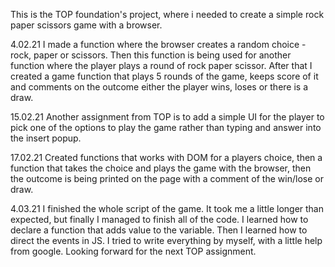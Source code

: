 This is the TOP foundation's project, where i needed to create a simple rock paper scissors game with a browser. 

4.02.21
I made a function where the browser creates a random choice - rock, paper or scissors.
Then this function is being used for another function where the player plays a round of rock paper scissor. After that
I created a game function that plays 5 rounds of the game, keeps score of it and comments on the outcome either the player
wins, loses or there is a draw. 

15.02.21 
Another assignment from TOP is to add a simple UI for the player to pick one of the options to play the game rather than typing and answer into the insert popup. 

17.02.21 
Created functions that works with DOM for a players choice, then a function that takes the choice and plays the game with the browser, then the outcome is being printed on the page with a comment of the win/lose or draw. 

4.03.21 
I finished the whole script of the game. 
It took me a little longer than expected, but finally I managed to finish all of the code. I learned how to declare a function that adds value to the variable.
Then I learned how to direct the events in JS. 
I tried to write everything by myself, with a little help from google. Looking forward for the next TOP assignment. 
